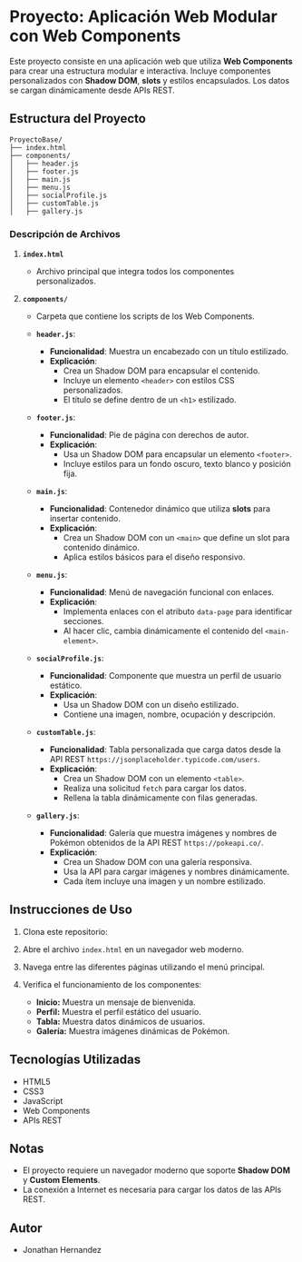 # Proyecto: Aplicación Web Modular con Web Components

Este proyecto consiste en una aplicación web que utiliza **Web Components** para crear una estructura modular e interactiva. Incluye componentes personalizados con **Shadow DOM**, **slots** y estilos encapsulados. Los datos se cargan dinámicamente desde APIs REST.

## Estructura del Proyecto

```
ProyectoBase/
├── index.html
├── components/
│   ├── header.js
│   ├── footer.js
│   ├── main.js
│   ├── menu.js
│   ├── socialProfile.js
│   ├── customTable.js
│   ├── gallery.js
```

### Descripción de Archivos

1. **`index.html`**
   - Archivo principal que integra todos los componentes personalizados.

2. **`components/`**
   - Carpeta que contiene los scripts de los Web Components.

   - **`header.js`**: 
     - **Funcionalidad**: Muestra un encabezado con un título estilizado.
     - **Explicación**: 
       - Crea un Shadow DOM para encapsular el contenido.
       - Incluye un elemento `<header>` con estilos CSS personalizados.
       - El título se define dentro de un `<h1>` estilizado.

   - **`footer.js`**: 
     - **Funcionalidad**: Pie de página con derechos de autor.
     - **Explicación**: 
       - Usa un Shadow DOM para encapsular un elemento `<footer>`.
       - Incluye estilos para un fondo oscuro, texto blanco y posición fija.

   - **`main.js`**: 
     - **Funcionalidad**: Contenedor dinámico que utiliza **slots** para insertar contenido.
     - **Explicación**: 
       - Crea un Shadow DOM con un `<main>` que define un slot para contenido dinámico.
       - Aplica estilos básicos para el diseño responsivo.

   - **`menu.js`**: 
     - **Funcionalidad**: Menú de navegación funcional con enlaces.
     - **Explicación**: 
       - Implementa enlaces con el atributo `data-page` para identificar secciones.
       - Al hacer clic, cambia dinámicamente el contenido del `<main-element>`.

   - **`socialProfile.js`**: 
     - **Funcionalidad**: Componente que muestra un perfil de usuario estático.
     - **Explicación**: 
       - Usa un Shadow DOM con un diseño estilizado.
       - Contiene una imagen, nombre, ocupación y descripción.

   - **`customTable.js`**: 
     - **Funcionalidad**: Tabla personalizada que carga datos desde la API REST `https://jsonplaceholder.typicode.com/users`.
     - **Explicación**: 
       - Crea un Shadow DOM con un elemento `<table>`.
       - Realiza una solicitud `fetch` para cargar los datos.
       - Rellena la tabla dinámicamente con filas generadas.

   - **`gallery.js`**: 
     - **Funcionalidad**: Galería que muestra imágenes y nombres de Pokémon obtenidos de la API REST `https://pokeapi.co/`.
     - **Explicación**: 
       - Crea un Shadow DOM con una galería responsiva.
       - Usa la API para cargar imágenes y nombres dinámicamente.
       - Cada ítem incluye una imagen y un nombre estilizado.

## Instrucciones de Uso

1. Clona este repositorio:

2. Abre el archivo `index.html` en un navegador web moderno.

3. Navega entre las diferentes páginas utilizando el menú principal.

4. Verifica el funcionamiento de los componentes:
   - **Inicio:** Muestra un mensaje de bienvenida.
   - **Perfil:** Muestra el perfil estático del usuario.
   - **Tabla:** Muestra datos dinámicos de usuarios.
   - **Galería:** Muestra imágenes dinámicas de Pokémon.

## Tecnologías Utilizadas

- HTML5
- CSS3
- JavaScript
- Web Components
- APIs REST

## Notas

- El proyecto requiere un navegador moderno que soporte **Shadow DOM** y **Custom Elements**.
- La conexión a Internet es necesaria para cargar los datos de las APIs REST.

## Autor
- Jonathan Hernandez
